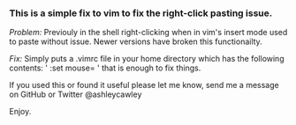 ### This is a simple fix to vim to fix the right-click pasting issue.

*Problem:* Previouly in the shell right-clicking when in vim's insert mode used to paste without issue. Newer versions have broken this functionailty.

*Fix:* Simply puts a .vimrc file in your home directory which has the following contents: ' :set mouse= ' that is enough to fix things.

If you used this or found it useful please let me know, send me a message on GitHub or Twitter @ashleycawley

Enjoy.
